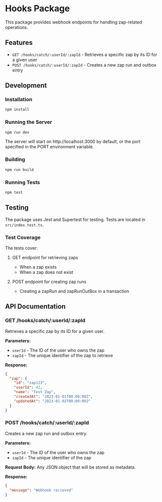 # Hooks Package

This package provides webhook endpoints for handling zap-related operations.

## Features

- `GET /hooks/catch/:userId/:zapId` - Retrieves a specific zap by its ID for a given user
- `POST /hooks/catch/:userId/:zapId` - Creates a new zap run and outbox entry

## Development

### Installation

```bash
npm install
```

### Running the Server

```bash
npm run dev
```

The server will start on http://localhost:3000 by default, or the port specified in the PORT environment variable.

### Building

```bash
npm run build
```

### Running Tests

```bash
npm test
```

## Testing

The package uses Jest and Supertest for testing. Tests are located in `src/index.test.ts`.

### Test Coverage

The tests cover:

1. GET endpoint for retrieving zaps
   - When a zap exists
   - When a zap does not exist

2. POST endpoint for creating zap runs
   - Creating a zapRun and zapRunOutBox in a transaction

## API Documentation

### GET /hooks/catch/:userId/:zapId

Retrieves a specific zap by its ID for a given user.

**Parameters:**
- `userId` - The ID of the user who owns the zap
- `zapId` - The unique identifier of the zap to retrieve

**Response:**
```json
{
  "zap": {
    "id": "zap123",
    "userId": 42,
    "name": "Test Zap",
    "createdAt": "2023-01-01T00:00:00Z",
    "updatedAt": "2023-01-02T00:00:00Z"
  }
}
```

### POST /hooks/catch/:userId/:zapId

Creates a new zap run and outbox entry.

**Parameters:**
- `userId` - The ID of the user who owns the zap
- `zapId` - The unique identifier of the zap

**Request Body:**
Any JSON object that will be stored as metadata.

**Response:**
```json
{
  "message": "Webhook recieved"
}
```